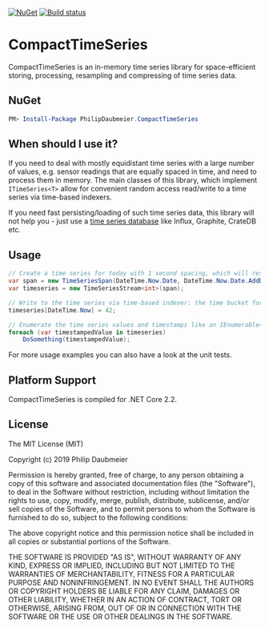 ﻿[![NuGet](http://img.shields.io/nuget/v/PhilipDaubmeier.CompactTimeSeries.svg?style=flat-square)](https://www.nuget.org/packages/PhilipDaubmeier.CompactTimeSeries/)
[![Build status](https://ci.appveyor.com/api/projects/status/mj67oe2c9wfkv2ld/branch/master?svg=true)](https://ci.appveyor.com/project/philipdaubmeier/graphiot/branch/master)

# CompactTimeSeries

CompactTimeSeries is an in-memory time series library for space-efficient storing, processing, resampling and compressing of time series data.

## NuGet

```powershell
PM> Install-Package PhilipDaubmeier.CompactTimeSeries
```

## When should I use it?

If you need to deal with mostly equidistant time series with a large number of values, e.g. sensor readings that are equally spaced in time, and need to process them in memory. The main classes of this library, which implement `ITimeSeries<T>` allow for convenient random access read/write to a time series via time-based indexers.

If you need fast persisting/loading of such time series data, this library will not help you - just use a [time series database](https://en.wikipedia.org/wiki/Time_series_database#List_of_time_series_databases) like Influx, Graphite, CrateDB etc.

## Usage

```csharp
// Create a time series for today with 1 second spacing, which will result in 86400 values
var span = new TimeSeriesSpan(DateTime.Now.Date, DateTime.Now.Date.AddDays(1), TimeSeriesSpan.Spacing.Spacing1Sec);
var timeseries = new TimeSeriesStream<int>(span);

// Write to the time series via time-based indexer: the time bucket for the current second will be written
timeseries[DateTime.Now] = 42;

// Enumerate the time series values and timestamps like an IEnumerable<KeyValuePair<DateTime, T?>>
foreach (var timestampedValue in timeseries)
    DoSomething(timestampedValue);
```

For more usage examples you can also have a look at the unit tests.

## Platform Support

CompactTimeSeries is compiled for .NET Core 2.2.

## License

The MIT License (MIT)

Copyright (c) 2019 Philip Daubmeier

Permission is hereby granted, free of charge, to any person obtaining a copy
of this software and associated documentation files (the "Software"), to deal
in the Software without restriction, including without limitation the rights
to use, copy, modify, merge, publish, distribute, sublicense, and/or sell
copies of the Software, and to permit persons to whom the Software is
furnished to do so, subject to the following conditions:

The above copyright notice and this permission notice shall be included in all
copies or substantial portions of the Software.

THE SOFTWARE IS PROVIDED "AS IS", WITHOUT WARRANTY OF ANY KIND, EXPRESS OR
IMPLIED, INCLUDING BUT NOT LIMITED TO THE WARRANTIES OF MERCHANTABILITY,
FITNESS FOR A PARTICULAR PURPOSE AND NONINFRINGEMENT. IN NO EVENT SHALL THE
AUTHORS OR COPYRIGHT HOLDERS BE LIABLE FOR ANY CLAIM, DAMAGES OR OTHER
LIABILITY, WHETHER IN AN ACTION OF CONTRACT, TORT OR OTHERWISE, ARISING FROM,
OUT OF OR IN CONNECTION WITH THE SOFTWARE OR THE USE OR OTHER DEALINGS IN THE
SOFTWARE.
